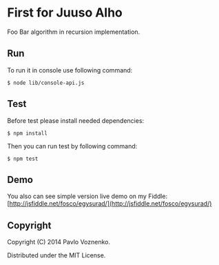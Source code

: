 # First for Juuso Alho

Foo Bar algorithm in recursion implementation.

## Run

To run it in console use following command:

```$ node lib/console-api.js```

## Test

Before test please install needed dependencies:

```$ npm install```

Then you can run test by following command:

```$ npm test```

## Demo

You also can see simple version live demo on my Fiddle: [http://jsfiddle.net/fosco/egysurad/](http://jsfiddle.net/fosco/egysurad/)

## Copyright

Copyright (C) 2014 Pavlo Voznenko.

Distributed under the MIT License.